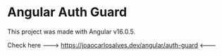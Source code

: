 # Angular Auth Guard

This project was made with Angular v16.0.5.

Check here ---> https://joaocarlosalves.dev/angular/auth-guard <---

